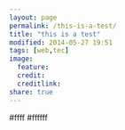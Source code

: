 ```yaml
---
layout: page
permalink: /this-is-a-test/
title: "this is a test"
modified: 2014-05-27 19:51
tags: [web,tec]
image:
  feature: 
  credit: 
  creditlink: 
share: true
---
```


#ffff
#ffffff
